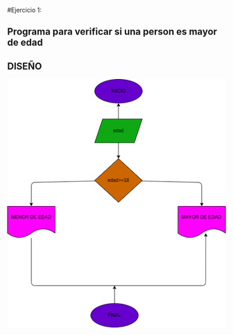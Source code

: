 #Ejercicio 1:

## Programa para verificar si una person es mayor de edad

## DISEÑO

![Diagrama de flujo](diagrama.png "diagrama de flujo")